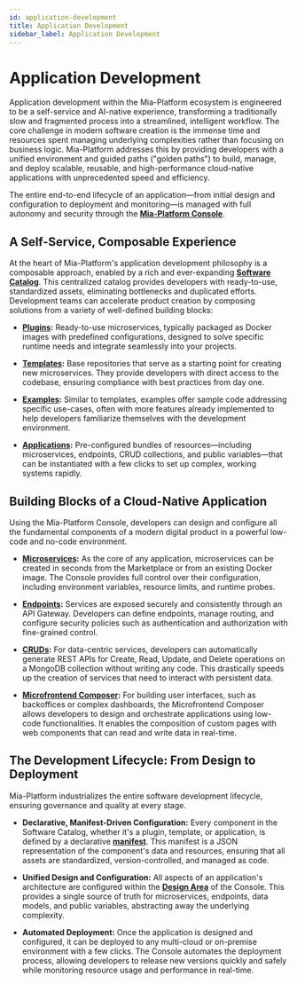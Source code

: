 ```yaml
---
id: application-development
title: Application Development
sidebar_label: Application Development
---
```


# Application Development

Application development within the Mia-Platform ecosystem is engineered to be a self-service and AI-native experience, transforming a traditionally slow and fragmented process into a streamlined, intelligent workflow. The core challenge in modern software creation is the immense time and resources spent managing underlying complexities rather than focusing on business logic. Mia-Platform addresses this by providing developers with a unified environment and guided paths ("golden paths") to build, manage, and deploy scalable, reusable, and high-performance cloud-native applications with unprecedented speed and efficiency.

The entire end-to-end lifecycle of an application—from initial design and configuration to deployment and monitoring—is managed with full autonomy and security through the [**Mia-Platform Console**](/development_suite/overview-dev-suite.md).

## A Self-Service, Composable Experience

At the heart of Mia-Platform's application development philosophy is a composable approach, enabled by a rich and ever-expanding [**Software Catalog**](/software-catalog/overview.md). This centralized catalog provides developers with ready-to-use, standardized assets, eliminating bottlenecks and duplicated efforts. Development teams can accelerate product creation by composing solutions from a variety of well-defined building blocks:

* [**Plugins**](/marketplace/plugins/mia-platform-plugins.md)**:** Ready-to-use microservices, typically packaged as Docker images with predefined configurations, designed to solve specific runtime needs and integrate seamlessly into your projects.

* [**Templates**](/marketplace/templates/mia_templates.md)**:** Base repositories that serve as a starting point for creating new microservices. They provide developers with direct access to the codebase, ensuring compliance with best practices from day one.

* [**Examples**](/marketplace/examples/mia_examples.md)**:** Similar to templates, examples offer sample code addressing specific use-cases, often with more features already implemented to help developers familiarize themselves with the development environment.

* [**Applications**](/marketplace/applications/mia_applications.md)**:** Pre-configured bundles of resources—including microservices, endpoints, CRUD collections, and public variables—that can be instantiated with a few clicks to set up complex, working systems rapidly.

## Building Blocks of a Cloud-Native Application

Using the Mia-Platform Console, developers can design and configure all the fundamental components of a modern digital product in a powerful low-code and no-code environment.

* [**Microservices**](/development_suite/api-console/api-design/services.md)**:** As the core of any application, microservices can be created in seconds from the Marketplace or from an existing Docker image. The Console provides full control over their configuration, including environment variables, resource limits, and runtime probes.

* [**Endpoints**](/development_suite/api-console/api-design/endpoints.md)**:** Services are exposed securely and consistently through an API Gateway. Developers can define endpoints, manage routing, and configure security policies such as authentication and authorization with fine-grained control.

* [**CRUDs**](/development_suite/api-console/api-design/crud_advanced.md)**:** For data-centric services, developers can automatically generate REST APIs for Create, Read, Update, and Delete operations on a MongoDB collection without writing any code. This drastically speeds up the creation of services that need to interact with persistent data.

* [**Microfrontend Composer**](/microfrontend-composer/what-is.md)**:** For building user interfaces, such as backoffices or complex dashboards, the Microfrontend Composer allows developers to design and orchestrate applications using low-code functionalities. It enables the composition of custom pages with web components that can read and write data in real-time.

## The Development Lifecycle: From Design to Deployment

Mia-Platform industrializes the entire software development lifecycle, ensuring governance and quality at every stage.

* **Declarative, Manifest-Driven Configuration:** Every component in the Software Catalog, whether it's a plugin, template, or application, is defined by a declarative [**manifest**](/software-catalog/items-manifest/overview.md). This manifest is a JSON representation of the component's data and resources, ensuring that all assets are standardized, version-controlled, and managed as code.

* **Unified Design and Configuration:** All aspects of an application's architecture are configured within the [**Design Area**](/development_suite/api-console/api-design/overview.md) of the Console. This provides a single source of truth for microservices, endpoints, data models, and public variables, abstracting away the underlying complexity.

* **Automated Deployment:** Once the application is designed and configured, it can be deployed to any multi-cloud or on-premise environment with a few clicks. The Console automates the deployment process, allowing developers to release new versions quickly and safely while monitoring resource usage and performance in real-time.
